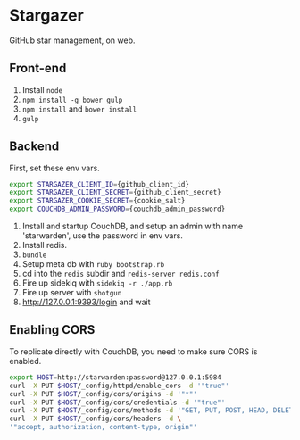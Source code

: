 # Stargazer

GitHub star management, on web.

## Front-end

1. Install `node`
2. `npm install -g bower gulp`
3. `npm install` and `bower install`
4. `gulp`

## Backend

First, set these env vars.
```bash
export STARGAZER_CLIENT_ID={github_client_id}
export STARGAZER_CLIENT_SECRET={github_client_secret}
export STARGAZER_COOKIE_SECRET={cookie_salt}
export COUCHDB_ADMIN_PASSWORD={couchdb_admin_password}
```

1. Install and startup CouchDB, and setup an admin with name 'starwarden', use the password in env vars.
2. Install redis.
3. `bundle`
4. Setup meta db with `ruby bootstrap.rb`
5. cd into the `redis` subdir and `redis-server redis.conf`
6. Fire up sidekiq with `sidekiq -r ./app.rb`
7. Fire up server with `shotgun`
8. http://127.0.0.1:9393/login and wait

## Enabling CORS

To replicate directly with CouchDB, you need to make sure CORS is enabled.

```bash
export HOST=http://starwarden:password@127.0.0.1:5984
curl -X PUT $HOST/_config/httpd/enable_cors -d '"true"'
curl -X PUT $HOST/_config/cors/origins -d '"*"'
curl -X PUT $HOST/_config/cors/credentials -d '"true"'
curl -X PUT $HOST/_config/cors/methods -d '"GET, PUT, POST, HEAD, DELETE"'
curl -X PUT $HOST/_config/cors/headers -d \
'"accept, authorization, content-type, origin"'
```
